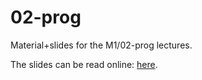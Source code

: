 # 02-prog

Material+slides for the M1/02-prog lectures.

The slides can be read online: [here](https://talks.godoc.org/github.com/master-pfa-info/2018/m1/02-prog/talk.slide).

